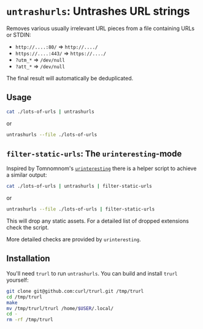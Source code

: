 # `untrashurls`: Untrashes URL strings

Removes various usually irrelevant URL pieces from a file containing URLs or STDIN:

- `http://....:80/` => `http://..../`
- `https://....:443/` => `https://..../`
- `?utm_*` => `/dev/null`
- `?att_*` => `/dev/null`

The final result will automatically be deduplicated.

## Usage

```bash
cat ./lots-of-urls | untrashurls
```

or 

```bash
untrashurls --file ./lots-of-urls
```

## `filter-static-urls`: The `urinteresting`-mode

Inspired by Tomnomnom's [`urinteresting`](https://github.com/tomnomnom/hacks/tree/master/urinteresting) there is a helper script to achieve a similar output:


```bash
cat ./lots-of-urls | untrashurls | filter-static-urls
```

or

```bash
untrashurls --file ./lots-of-urls | filter-static-urls
```

This will drop any static assets. For a detailed list of dropped extensions check the script.

More detailed checks are provided by `urinteresting`.

## Installation

You'll need `trurl` to run `untrashurls`. You can build and install `trurl` yourself:

```bash
git clone git@github.com:curl/trurl.git /tmp/trurl
cd /tmp/trurl
make
mv /tmp/trurl/trurl /home/$USER/.local/
cd -
rm -rf /tmp/trurl
```
